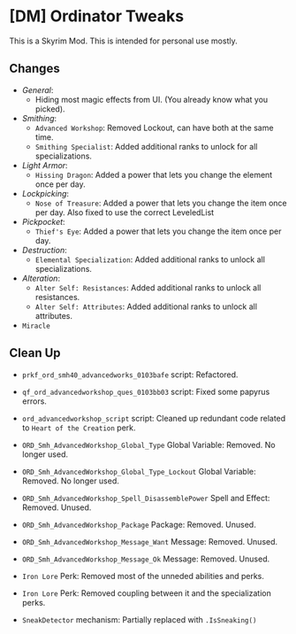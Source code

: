 # [DM] Ordinator Tweaks
This is a Skyrim Mod. This is intended for personal use mostly.

## Changes
- *General*:
  - Hiding most magic effects from UI. (You already know what you picked).
- *Smithing*:
    - `Advanced Workshop`: Removed Lockout, can have both at the same time.
    - `Smithing Specialist`: Added additional ranks to unlock for all specializations.
- *Light Armor*:
    - `Hissing Dragon`: Added a power that lets you change the element once per day.
- *Lockpicking*:
    - `Nose of Treasure`: Added a power that lets you change the item once per day. Also fixed to use the correct LeveledList
- *Pickpocket*:
    - `Thief's Eye`: Added a power that lets you change the item once per day.
- *Destruction*:
    - `Elemental Specialization`: Added additional ranks to unlock all specializations.
- *Alteration*:
    - `Alter Self: Resistances`: Added additional ranks to unlock all resistances.
    - `Alter Self: Attributes`: Added additional ranks to unlock all attributes.
- `Miracle` 

## Clean Up
- `prkf_ord_smh40_advancedworks_0103bafe` script: Refactored.
- `qf_ord_advancedworkshop_ques_0103bb03` script: Fixed some papyrus errors.
- `ord_advancedworkshop_script` script: Cleaned up redundant code related to `Heart of the Creation` perk.
- `ORD_Smh_AdvancedWorkshop_Global_Type` Global Variable: Removed. No longer used.
- `ORD_Smh_AdvancedWorkshop_Global_Type_Lockout` Global Variable: Removed. No longer used.
- `ORD_Smh_AdvancedWorkshop_Spell_DisassemblePower` Spell and Effect: Removed. Unused.
- `ORD_Smh_AdvancedWorkshop_Package` Package: Removed. Unused.
- `ORD_Smh_AdvancedWorkshop_Message_Want` Message: Removed. Unused.
- `ORD_Smh_AdvancedWorkshop_Message_Ok` Message: Removed. Unused.
- `Iron Lore` Perk: Removed most of the unneded abilities and perks.
- `Iron Lore` Perk: Removed coupling between it and the specialization perks.

- `SneakDetector` mechanism: Partially replaced with `.IsSneaking()`